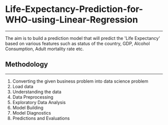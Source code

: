 # Life-Expectancy-Prediction-for-WHO-using-Linear-Regression
_________
The aim is to build a prediction model that will predict the 'Life Expectancy' based on various features such as status of the country, GDP, Alcohol Consumption, Adult mortality rate etc. 

## Methodology 
________
1. Converting the given business problem into data science problem
2. Load data
3. Understanding the data
4. Data Preprocessing
5. Exploratory Data Analysis
6. Model Building
7. Model Diagnostics
8. Predictions and Evaluations
